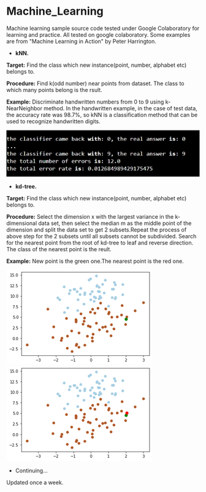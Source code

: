 # Machine_Learning
Machine learning sample source code tested under Google Colaboratory for learning and practice. All tested on google colaboratory. Some examples are from "Machine Learning in Action" by Peter Harrington.
 
 - **kNN.** 

**Target:** Find the class which new instance(point, number, alphabet etc) belongs to. 

**Procedure:** Find k(odd number) near points from dataset. The class to which many points belong is the rsult.

**Example:** Discriminate handwritten numbers from 0 to 9 using k-NearNeighbor method. In the handwritten example, in the case of test data, the accuracy rate was 98.7%, so kNN is a classification method that can be used to recognize handwritten digits.

![alt text](https://github.com/soarbear/Machine_Learning/blob/master/kNN/result_kNN.jpg)


 - **kd-tree.** 

**Target:** Find the class which new instance(point, number, alphabet etc) belongs to. 

**Procedure:** Select the dimension x with the largest variance in the k-dimensional data set, then select the median m as the middle point of the dimension and split the data set to get 2 subsets.Repeat the process of above step for the 2 subsets until all subsets cannot be subdivided. Search for the nearest point from the root of kd-tree to leaf and reverse direction. The class of the nearest point is the reult.
 
**Example:** New point is the green one.The nearest point is the red one.

![alt text](https://github.com/soarbear/Machine_Learning/blob/master/kd_tree/kd_tree_newPoint.png)
![alt text](https://github.com/soarbear/Machine_Learning/blob/master/kd_tree/kd_tree_findNearestPoint.png)

 - Continuing...
 
 Updated once a week.
